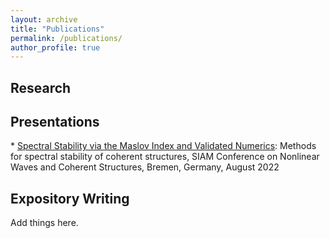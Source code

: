 ```yaml
---
layout: archive
title: "Publications"
permalink: /publications/
author_profile: true
---
```


## Research 

## Presentations
\* [Spectral Stability via the Maslov Index and Validated Numerics](https://www.youtube.com/watch?v=q3XCCT-5ftcMinisymposium): Methods for spectral stability of coherent structures, SIAM Conference on Nonlinear Waves and Coherent Structures, Bremen, Germany, August 2022

## Expository Writing 
Add things here. 
